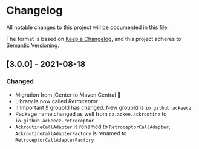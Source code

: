# Changelog
All notable changes to this project will be documented in this file.

The format is based on [Keep a Changelog](https://keepachangelog.com/en/1.0.0/),
and this project adheres to [Semantic Versioning](https://semver.org/spec/v2.0.0.html).

## [3.0.0] - 2021-08-18
### Changed
- Migration from jCenter to Maven Central 🎉
- Library is now called *Retroceptor*
- ‼️ Important ‼️ groupId has changed. New groupId is `io.github.ackeecz`.
- Package name changed as well from `cz.ackee.ackroutine` to `io.github.ackeecz.retroceptor`
- `AckroutineCallAdapter` is renamed to `RetroceptorCallAdapter`, `AckroutineCallAdapterFactory` is renamed to `RetroceptorCallAdapterFactory`
